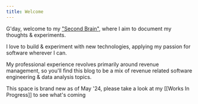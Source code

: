 ```yaml
---
title: Welcome
---
```


G'day, welcome to my ["Second Brain"](https://www.buildingasecondbrain.com/), where I aim to document my thoughts & experiments.

I love to build & experiment with new technologies, applying my passion for software wherever I can.

My professional experience revolves primarily around revenue management, 
so you'll find this blog to be a mix of revenue related software engineering & data analysis topics. 

This space is brand new as of May '24, please take a look at my [[Works In Progress]] to see what's coming